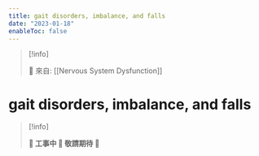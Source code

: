 ```yaml
---
title: gait disorders, imbalance, and falls
date: "2023-01-18"
enableToc: false
---
```


> [!info]
>
> 🌱 來自: [[Nervous System Dysfunction]]

# gait disorders, imbalance, and falls

> [!info]
>
> **👷 工事中 🌱 敬請期待 🚧**


